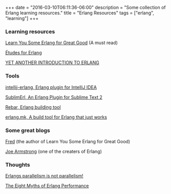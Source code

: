 +++
date = "2016-03-10T06:11:36-06:00"
description = "Some collection of Erlang learning resources."
title = "Erlang Resources"
tags = ["erlang", "learning"]
+++

### Learning resources

[Learn You Some Erlang for Great Good](http://learnyousomeerlang.com) (A must read)

[Études for Erlang](http://chimera.labs.oreilly.com/books/1234000000726)

[YET ANOTHER INTRODUCTION TO ERLANG](http://theerlangelist.blogspot.ca/2012/12/yet-another-introduction-to-erlang.html)


### Tools

[intellij-erlang, Erlang plugin for IntelliJ IDEA](http://ignatov.github.io/intellij-erlang/)

[SublimErl, An Erlang Plugin for Sublime Text 2](https://github.com/ostinelli/SublimErl)

[Rebar, Erlang building tool](https://github.com/rebar/rebar)

[erlang.mk, A build tool for Erlang that just works](https://erlang.mk)


### Some great blogs

[Fred](http://ferd.ca) (the author of Learn You Some Erlang for Great Good)

[Joe Armstrong](http://joearms.github.io/index.html) (one of the creaters of Erlang)

### Thoughts

[Erlangs parallelism is not parallelism!](http://jlouisramblings.blogspot.ca/2011/07/erlangs-parallelism-is-not-parallelism.html)

[The Eight Myths of Erlang Performance](http://erlang.org/doc/efficiency_guide/myths.html#id60414)
